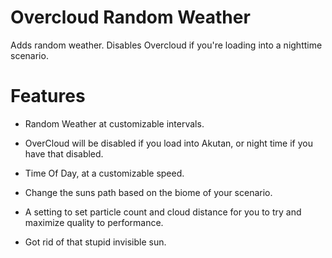 # Overcloud Random Weather
Adds random weather. Disables Overcloud if you're loading into a nighttime scenario.

# Features
- Random Weather at customizable intervals.

- OverCloud will be disabled if you load into Akutan, or night time if you have that disabled.

- Time Of Day, at a customizable speed.

- Change the suns path based on the biome of your scenario.

- A setting to set particle count and cloud distance for you to try and maximize quality to performance.

 - Got rid of that stupid invisible sun.

